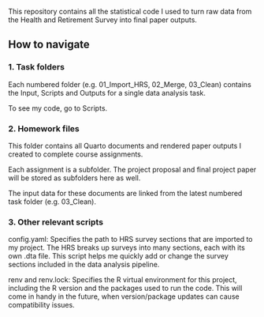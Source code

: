 This repository contains all the statistical code I used to turn raw data from the Health and Retirement Survey into final paper outputs.

## How to navigate

### 1. Task folders

Each numbered folder (e.g. 01_Import_HRS, 02_Merge, 03_Clean) contains the Input, Scripts and Outputs for a single data analysis task.

To see my code, go to Scripts.

### 2. Homework files

This folder contains all Quarto documents and rendered paper outputs I created to complete course assignments. 

Each assignment is a subfolder. The project proposal and final project paper will be stored as subfolders here as well.

The input data for these documents are linked from the latest numbered task folder (e.g. 03_Clean). 

### 3. Other relevant scripts

config.yaml: Specifies the path to HRS survey sections that are imported to my project. The HRS breaks up surveys into many sections, each with its own .dta file. This script helps me quickly add or change the survey sections included in the data analysis pipeline.

renv and renv.lock: Specifies the R virtual environment for this project, including the R version and the packages used to run the code. This will come in handy in the future, when version/package updates can cause compatibility issues.
